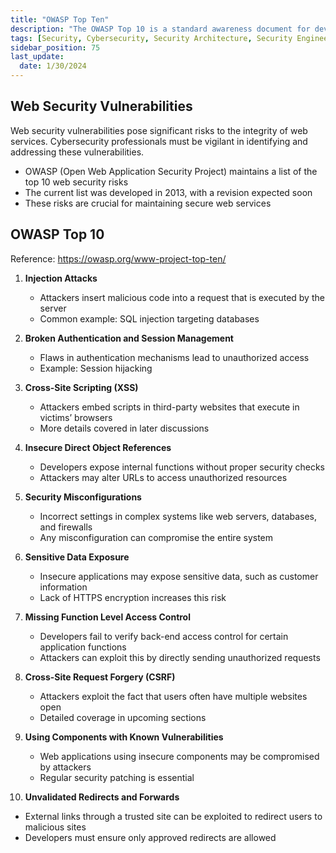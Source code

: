 ```yaml
---
title: "OWASP Top Ten"
description: "The OWASP Top 10 is a standard awareness document for developers and web application security."
tags: [Security, Cybersecurity, Security Architecture, Security Engineering]
sidebar_position: 75
last_update:
  date: 1/30/2024
---
```




## Web Security Vulnerabilities 

Web security vulnerabilities pose significant risks to the integrity of web services. Cybersecurity professionals must be vigilant in identifying and addressing these vulnerabilities.

- OWASP (Open Web Application Security Project) maintains a list of the top 10 web security risks  
- The current list was developed in 2013, with a revision expected soon  
- These risks are crucial for maintaining secure web services  

## OWASP Top 10 

Reference: https://owasp.org/www-project-top-ten/

1. **Injection Attacks**
   - Attackers insert malicious code into a request that is executed by the server
   - Common example: SQL injection targeting databases

2. **Broken Authentication and Session Management**
   - Flaws in authentication mechanisms lead to unauthorized access  
   - Example: Session hijacking

3. **Cross-Site Scripting (XSS)**
   - Attackers embed scripts in third-party websites that execute in victims’ browsers  
   - More details covered in later discussions

4. **Insecure Direct Object References**
   - Developers expose internal functions without proper security checks  
   - Attackers may alter URLs to access unauthorized resources

5. **Security Misconfigurations**
   - Incorrect settings in complex systems like web servers, databases, and firewalls  
   - Any misconfiguration can compromise the entire system

6. **Sensitive Data Exposure**
   - Insecure applications may expose sensitive data, such as customer information  
   - Lack of HTTPS encryption increases this risk

7. **Missing Function Level Access Control**
   - Developers fail to verify back-end access control for certain application functions  
   - Attackers can exploit this by directly sending unauthorized requests

8. **Cross-Site Request Forgery (CSRF)**
   - Attackers exploit the fact that users often have multiple websites open  
   - Detailed coverage in upcoming sections

9. **Using Components with Known Vulnerabilities**
   - Web applications using insecure components may be compromised by attackers  
   - Regular security patching is essential

10. **Unvalidated Redirects and Forwards**
   - External links through a trusted site can be exploited to redirect users to malicious sites  
   - Developers must ensure only approved redirects are allowed
